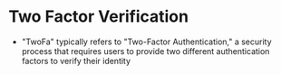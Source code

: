 # Two Factor Verification

* "TwoFa" typically refers to "Two-Factor Authentication," a security process that requires users to provide two different authentication factors to verify their identity
